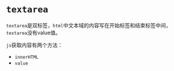 # `textarea`

`textarea`是双标签，`html`中文本域的内容写在开始标签和结束标签中间，`textarea`没有value值。

`js`获取内容有两个方法：

- `innerHTML`
- `value`